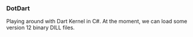 ### DotDart

Playing around with Dart Kernel in C#.
At the moment, we can load some version 12 binary DILL files.
